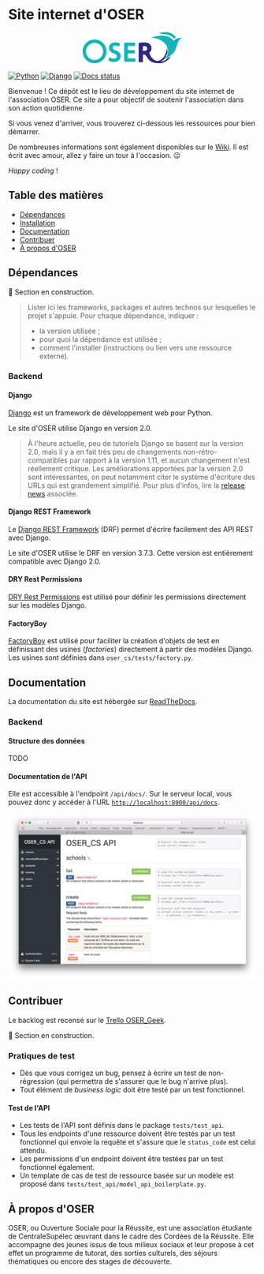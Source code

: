 # Site internet d'OSER

<p align="center"><img width=40% src="media/logo.png"></p>

<!-- Badges issus de Shields.io.

Les badges sont générés à partir de l'URL, qui ressemble à ceci :
https://img.shields.io/badge/<label>-<status>-couleur>.svg

Plus d'informations sur leur site : http://shields.io
-->
[![Python](https://img.shields.io/badge/python-3.6-blue.svg)](https://docs.python.org/3/)
[![Django](https://img.shields.io/badge/django-2.0-blue.svg)](https://www.djangoproject.com)
[![Docs status](https://readthedocs.org/projects/oser-website/badge/?version=latest)](http://oser-website.readthedocs.io/fr/latest/?badge=latest)

Bienvenue ! Ce dépôt est le lieu de développement du site internet de l'association OSER. Ce site a pour objectif de soutenir l'association dans son action quotidienne.

Si vous venez d'arriver, vous trouverez ci-dessous les ressources pour bien démarrer.

De nombreuses informations sont également disponibles sur le [Wiki](https://github.com/oser-cs/oser-website/wiki). Il est écrit avec amour, allez y faire un tour à l'occasion. :wink:

*Happy coding* !

## Table des matières

- [Dépendances](#dépendances)
- [Installation](#installation)
- [Documentation](#documentation)
- [Contribuer](#contribuer)
- [À propos d'OSER](#À-propos-doser)

## Dépendances

:construction: Section en construction.

> Lister ici les frameworks, packages et autres technos sur lesquelles le projet s'appuie. Pour chaque dépendance, indiquer :
> - la version utilisée ;
> - pour quoi la dépendance est utilisée ;
> -  comment l'installer (instructions ou lien vers une ressource externe).

### Backend

#### Django

[Django](https://www.djangoproject.com) est un framework de développement web pour Python.

Le site d'OSER utilise Django en version 2.0.

> À l'heure actuelle, peu de tutoriels Django se basent sur la version 2.0, mais il y a en fait très peu de changements non-rétro-compatibles par rapport à la version 1.11, et aucun changement n'est réellement critique. Les améliorations apportées par la version 2.0 sont intéressantes, on peut notamment citer le système d'écriture des URLs qui est grandement simplifié. Pour plus d'infos, lire la [release news](https://www.djangoproject.com/weblog/2017/dec/02/django-20-released/) associée.

#### Django REST Framework

Le [Django REST Framework](http://www.django-rest-framework.org) (DRF) permet d'écrire facilement des API REST avec Django.

Le site d'OSER utilise le DRF en version 3.7.3. Cette version est entièrement compatible avec Django 2.0.

#### DRY Rest Permissions

[DRY Rest Permissions](https://github.com/dbkaplan/dry-rest-permissions) est utilisé pour définir les permissions directement sur les modèles Django.

#### FactoryBoy

[FactoryBoy](http://factoryboy.readthedocs.io/en/latest/index.html) est utilisé pour faciliter la création d'objets de test en définissant des usines (*factories*) directement à partir des modèles Django. Les usines sont définies dans `oser_cs/tests/factory.py`.

## Documentation

La documentation du site est hébergée sur [ReadTheDocs](http://oser-website.readthedocs.io/fr/latest/).

### Backend

#### Structure des données

TODO

#### Documentation de l'API

Elle est accessible à l'endpoint `/api/docs/`. Sur le serveur local, vous pouvez donc y accéder à l'URL [`http://localhost:8000/api/docs`](http://localhost:8000/api/docs).

![API Docs](media/api-docs.png)

## Contribuer

Le backlog est recensé sur le [Trello OSER_Geek](https://trello.com/b/bYlju4gE/site-internet-backlog).

:construction: Section en construction.

### Pratiques de test

- Dès que vous corrigez un bug, pensez à écrire un test de non-régression (qui permettra de s'assurer que le bug n'arrive plus).
- Tout élément de *business logic* doit être testé par un test fonctionnel.

#### Test de l'API

- Les tests de l'API sont définis dans le package `tests/test_api`.
- Tous les endpoints d'une ressource doivent être testés par un test fonctionnel qui envoie la requête et s'assure que le `status_code` est celui attendu.
- Les permissions d'un endpoint doivent être testées par un test fonctionnel également.
- Un template de cas de test de ressource basée sur un modèle est proposé dans `tests/test_api/model_api_boilerplate.py`.


## À propos d'OSER

OSER, ou Ouverture Sociale pour la Réussite, est une association étudiante de CentraleSupélec œuvrant dans le cadre des Cordées de la Réussite. Elle accompagne des jeunes issus de tous milieux sociaux et leur propose à cet effet un programme de tutorat, des sorties culturels, des séjours thématiques ou encore des stages de découverte.
